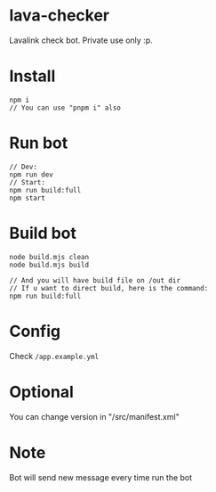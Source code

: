 # lava-checker

Lavalink check bot. Private use only :p.

# Install

```
npm i
// You can use "pnpm i" also
```

# Run bot

```
// Dev:
npm run dev
// Start:
npm run build:full
npm start
```

# Build bot

```
node build.mjs clean
node build.mjs build

// And you will have build file on /out dir
// If u want to direct build, here is the command:
npm run build:full
```

# Config

Check `/app.example.yml`

# Optional

You can change version in "/src/manifest.xml"

# Note

Bot will send new message every time run the bot
